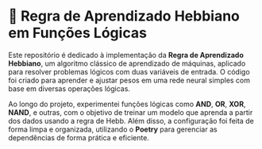 # 🧠 Regra de Aprendizado Hebbiano em Funções Lógicas

Este repositório é dedicado à implementação da **Regra de Aprendizado Hebbiano**, um algoritmo clássico de aprendizado de máquinas, aplicado para resolver problemas lógicos com duas variáveis de entrada. O código foi criado para aprender e ajustar pesos em uma rede neural simples com base em diversas operações lógicas.

Ao longo do projeto, experimentei funções lógicas como **AND**, **OR**, **XOR**, **NAND**, e outras, com o objetivo de treinar um modelo que aprenda a partir dos dados usando a regra de Hebb. Além disso, a configuração foi feita de forma limpa e organizada, utilizando o **Poetry** para gerenciar as dependências de forma prática e eficiente.

